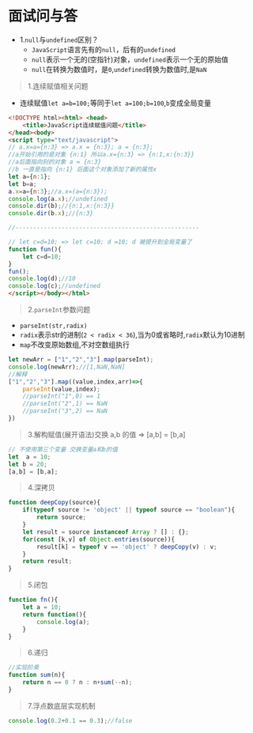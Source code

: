 # 面试问与答 

- 1.`null`与`undefined`区别？  
  + `JavaScript`语言先有的`null`，后有的`undefined` 
  + `null`表示一个无的(空指针)对象，`undefined`表示一个无的原始值  
  + `null`在转换为数值时，是`0`,`undefined`转换为数值时,是`NaN` 

> 1.连续赋值相关问题  
  - 连续赋值`let a=b=100;`等同于`let a=100;b=100`,`b`变成全局变量  
```html
<!DOCTYPE html><html> <head>
	<title>JavaScript连续赋值问题</title>
</head><body>
<script type="text/javascript">
// a.x=a={n:3} => a.x = {n:3}; a = {n:3};
//a开始引用的是对象 {n:1} 所以a.x={n:3} => {n:1,x:{n:3}}  
//a后面指向别的对象 a = {n:3}
//b 一直是指向 {n:1} 后面这个对象添加了新的属性x
let a={n:1};
let b=a;
a.x=a={n:3};//a.x=(a={n:3}); 
console.log(a.x);//undefined
console.dir(b);//{n:1,x:{n:3}}
console.dir(b.x);//{n:3}

//----------------------------------------------------

// let c=d=10; => let c=10; d =10; d 被提升到全局变量了 
function fun(){
	let c=d=10;
}
fun();
console.log(d);//10
console.log(c);//undefined
</script></body></html>
```

> 2.`parseInt`参数问题   
- `parseInt(str,radix)`  
- `radix`表示str的进制(`2 < radix < 36`),当为0或省略时,`radix`默认为10进制
- `map`不改变原始数组,不对空数组执行  
```javascript
let newArr = ["1","2","3"].map(parseInt);
console.log(newArr);//[1,NaN,NaN]
//解释
["1","2","3"].map((value,index,arr)=>{
    parseInt(value,index);
    //parseInt("1",0) == 1
    //parseInt("2",1) == NaN 
    //parseInt("3",2) == NaN 
})
```

> 3.解构赋值(展开语法)交换 a,b 的值  => [a,b] = [b,a]   
```JavaScript
// 不使用第三个变量 交换变量a和b的值   
let  a = 10;
let b = 20;
[a,b] = [b,a];
```

> 4.深拷贝   
```javascript
function deepCopy(source){
    if(typeof source != 'object' || typeof source == "boolean"){
        return source;
    }
    let result = source instanceof Array ? [] : {};
    for(const [k,v] of Object.entries(source)){
        result[k] = typeof v == 'object' ? deepCopy(v) : v;
    }
    return result;
}
```

> 5.闭包
```JavaScript
function fn(){
    let a = 10;
    return function(){
        console.log(a);
    }
}
```
> 6.递归 
```JavaScript
//实现阶乘
function sum(n){
    return n == 0 ? n : n+sum(--n);
}
```
> 7.浮点数底层实现机制  
```JavaScript
console.log(0.2+0.1 == 0.3);//false
```
